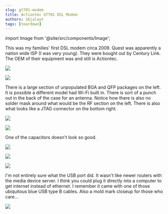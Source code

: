 ```yaml
---
slug: gt701-modem
title: Actiontec GT701 DSL Modem
authors: 16jalayt
tags: [teardown]
---
```

import Image from  '@site/src/components/Image';

This was my families' first DSL modem circa 2009. Quest was apparently a nation wide ISP (I was very young). They were bought out by Century Link. The OEM of their equipment was and still is Actiontec.

<Image src="https://live.staticflickr.com/65535/52772715581_836d7465f0_c.jpg"
href="https://live.staticflickr.com/65535/52772715581_b511a8c6ef_o.jpg"
link="https://www.flickr.com/photos/193261163@N03/52772715581"/>

<!-- truncate -->

<Image src="https://live.staticflickr.com/65535/52772718471_9c5b6def48_c_d.jpg"
href="https://live.staticflickr.com/65535/52772718471_6eb32ab6a9_o_d.jpg"
link="https://www.flickr.com/photos/193261163@N03/52772718471"/>

There is a large section of unpopulated BGA and QFP packages on the left. It is possible a different model had Wi-Fi built in. There is sort of a punch out in the back of the case for an antenna. Notice how there is also no solder mask around what would be the RF section on the left. There is also what looks like a JTAG connector on the bottom right.

<Image src="https://live.staticflickr.com/65535/52773134335_6508d84281_c_d.jpg"
href="https://live.staticflickr.com/65535/52773134335_4fd542072f_o_d.jpg"
link="https://www.flickr.com/photos/193261163@N03/52773134335/"/>

<Image src="https://live.staticflickr.com/65535/52773203048_a267f36e15_c_d.jpg"
href="https://live.staticflickr.com/65535/52773203048_a4e75d6909_o_d.jpg"
link="https://www.flickr.com/photos/193261163@N03/52773203048/"/>

One of the capacitors doesn't look so good.

<Image src="https://live.staticflickr.com/65535/52773200253_331c44aa2d_c_d.jpg"
href="https://live.staticflickr.com/65535/52773200253_d90bfba5f6_o_d.jpg"
link="https://www.flickr.com/photos/193261163@N03/52773200253"/>

<Image src="https://live.staticflickr.com/65535/52772185207_480ef6a4b3_c_d.jpg"
href="https://live.staticflickr.com/65535/52772185207_30e356d2c0_o_d.jpg"
link="https://www.flickr.com/photos/193261163@N03/52772185207"/>

<Image src="https://live.staticflickr.com/65535/52773131625_4c6bb2a826_c_d.jpg"
href="https://live.staticflickr.com/65535/52773131625_bc11cf37d0_o_d.jpg"
link="https://www.flickr.com/photos/193261163@N03/52773131625"/>

I'm not entirely sure what the USB port did. It wasn't like newer routers with the media device server. I think you could plug it directly into a computer to get internet instead of ethernet. I remember it came with one of those ubiquitous blue USB type B cables. Also a mold mark closeup for those who care...

<Image src="https://live.staticflickr.com/65535/52773131530_952ba8e69d_c_d.jpg"
href="https://live.staticflickr.com/65535/52773131530_7c0b7f9bd1_o_d.jpg"
link="https://www.flickr.com/photos/193261163@N03/52773131530"/>
